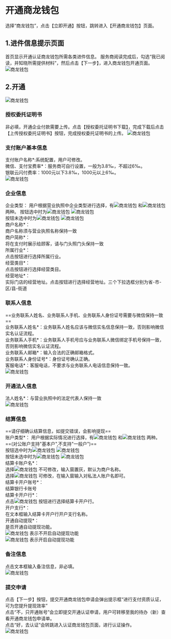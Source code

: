 # 开通商龙钱包
选择“商龙钱包”，点击【立即开通】按钮，跳转进入【开通商龙钱包】页面。  
##  1.进件信息提示页面
首页显示开通认证商龙钱包所需各类进件信息。
服务商阅读完成后，勾选“我已阅读，并知晓所需提供材料”，然后点击【下一步】，进入商龙钱包开通页面。  
![商龙钱包](picture\\商龙钱包\\图片3.png)
## 2.开通
![商龙钱包](picture\\商龙钱包\\图片4.png)  
### 授权委托证明书
非必填，开通企业付款需要上传。点击【授权委托证明书下载】，完成下载后点击【上传授权委托证明书】按钮，完成授权委托证明书的上传。
![商龙钱包](picture\\商龙钱包\\图片5.png) 
### 支付账户基本信息
支付账户名称\*:系统配置，用户可修改。  
微信、支付宝费率\*：服务商可自行设置，一般为3.8‰，不超过6‰。  
银联云闪付费率：1000元以下3.8‰，1000元以上6‰。  
![商龙钱包](picture\\商龙钱包\\图片6.png) 
### 企业信息
企业类型：
用户根据营业执照中企业类型进行选择，有![商龙钱包](picture\\商龙钱包\\图片7.png) 和![商龙钱包](picture\\商龙钱包\\图片8.png) 两种。
按钮选中时为![商龙钱包](picture\\商龙钱包\\图片7.png) ![商龙钱包](picture\\商龙钱包\\图片8.png)   
按钮未选中时为![商龙钱包](picture\\商龙钱包\\图片9.png) ![商龙钱包](picture\\商龙钱包\\图片10.png)   
商户名称\*：  
商户名称须与营业执照名称保持一致  
商户简称\*：  
将在支付时展示给顾客，请与门头照门头保持一致  
所属行业\*：  
点击按钮进行选择所属行业。  
经营类目\*：  
点击按钮进行选择经营类目。  
经营地址\*：  
实际门店的经营地址。点击按钮进行选择经营地址。三个下拉选框分别为省-市-区/县-街道  
### 联系人信息
==业务联系人姓名、业务联系人手机、业务联系人身份证号需要与微信保持一致==  
业务联系人姓名\*：业务联系人姓名应该与微信实名信息保持一致，否则影响微信实名认证流程。  
业务联系人手机\*：业务联系人手机号应与业务联系人微信绑定手机号保持一致，否则影响微信实名认证流程。  
业务联系人邮箱\*：输入合法的正确邮箱格式。  
业务联系人身份证号\*：身份证号确认正确。  
客服电话\*：客服电话，不要求与业务联系人电话信息保持一致。  
![商龙钱包](picture\\商龙钱包\\图片11.png) 
### 开通法人信息
法人姓名*：与营业执照中的法定代表人保持一致  
![商龙钱包](picture\\商龙钱包\\图片12.png) 
### 结算信息
==请仔细确认结算信息，如提交错误，会影响提现==  
账户类型\*：
用户根据实际情况进行选择，有![商龙钱包](picture\\商龙钱包\\图片13.png) 和![商龙钱包](picture\\商龙钱包\\图片14.png) 两种。
==(对公账户支持"基本户",不支持"一般户")==  
按钮选中时为![商龙钱包](picture\\商龙钱包\\图片15.png) ![商龙钱包](picture\\商龙钱包\\图片16.png)   
按钮未选中时为![商龙钱包](picture\\商龙钱包\\图片17.png) ![商龙钱包](picture\\商龙钱包\\图片18.png)   
结算卡账户名\*：  
选择![商龙钱包](picture\\商龙钱包\\图片19.png) 不可修改，输入窗置灰，默认为商户名称。  
选择![商龙钱包](picture\\商龙钱包\\图片20.png) 可修改，在输入窗输入对私法人账户名即可。  
结算卡开户账号\*：  
结算银行卡账号  
结算卡开户行\*：  
点击![商龙钱包](picture\\商龙钱包\\图片21.png) 按钮进行选择结算卡开户行。  
开户支行\*：  
在文本框输入结算卡开户行开户支行名称。  
开通自动提现\*：  
是否开通自动提现功能。  
![商龙钱包](picture\\商龙钱包\\图片22.png) 表示不开启自动提现功能  
![商龙钱包](picture\\商龙钱包\\图片23.png) 表示开启自动提现功能  
### 备注信息
点击文本框输入备注信息，非必填。  
![商龙钱包](picture\\商龙钱包\\图片24.png)
### 提交申请
点击【下一步】按钮，提交开通商龙钱包申请会弹出提示框“进行支付资质认证，可为您提升提现效率”  
点击“不，只开通账号”会立即提交开通认证申请，用户可转移至我的待办（新）查看开通商龙钱包申请单。  
点击“好，去认证”会转跳进入认证商龙钱包页面，进行认证操作。  
![商龙钱包](picture\\商龙钱包\\图片25.png)  